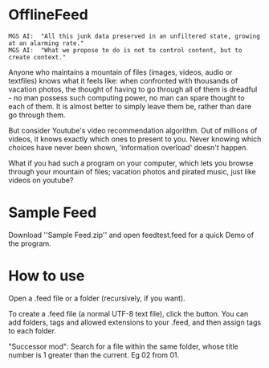 # OfflineFeed
```
MGS AI:  "All this junk data preserved in an unfiltered state, growing at an alarming rate."
MGS AI:  "What we propose to do is not to control content, but to create context."
```

Anyone who maintains a mountain of files (images, videos, audio or textfiles) knows what it feels like: when confronted with thousands of vacation photos, the thought of having to go through all of them is dreadful - no man possess such computing power, no man can spare thought to each of them. It is almost better to simply leave them be, rather than dare go through them.

But consider Youtube's video recommendation algorithm. Out of millions of videos, it knows exactly which ones to present to you. Never knowing which choices have never been shown, 'information overload' doesn't happen.

What if you had such a program on your computer, which lets you browse through your mountain of files; vacation photos and pirated music, just like videos on youtube?

# Sample Feed
Download ''Sample Feed.zip'' and open feedtest.feed for a quick Demo of the program.

# How to use
Open a .feed file or a folder (recursively, if you want).

To create a .feed file (a normal UTF-8 text file), click the button. You can add folders, tags and allowed extensions to your .feed, and then assign tags to each folder.

"Successor mod": Search for a file within the same folder, whose title number is 1 greater than the current. Eg 02 from 01.